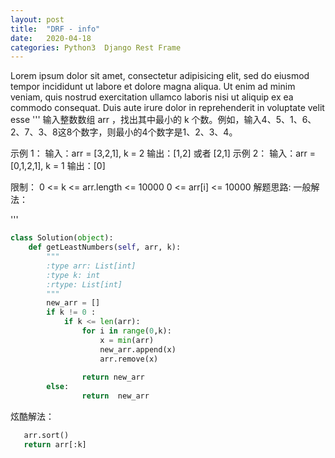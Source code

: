 ```yaml
---
layout: post
title:  "DRF - info"
date:   2020-04-18 
categories: Python3  Django Rest Frame
---
```

Lorem ipsum dolor sit amet, consectetur adipisicing elit, sed do eiusmod tempor incididunt ut labore et dolore magna 
aliqua. Ut enim ad minim veniam, quis nostrud exercitation ullamco laboris nisi ut aliquip ex ea commodo consequat.
 Duis aute irure dolor in reprehenderit in voluptate velit esse
'''
输入整数数组 arr ，找出其中最小的 k 个数。例如，输入4、5、1、6、2、7、3、8这8个数字，则最小的4个数字是1、2、3、4。

示例 1：
输入：arr = [3,2,1], k = 2
输出：[1,2] 或者 [2,1]
示例 2：
输入：arr = [0,1,2,1], k = 1
输出：[0]
 
限制：
0 <= k <= arr.length <= 10000
0 <= arr[i] <= 10000
解题思路:
一般解法：

'''

```python
class Solution(object):
    def getLeastNumbers(self, arr, k):
        """
        :type arr: List[int]
        :type k: int
        :rtype: List[int]
        """
        new_arr = []
        if k != 0 :
            if k <= len(arr):
                for i in range(0,k):
                    x = min(arr)
                    new_arr.append(x)
                    arr.remove(x)
   
                return new_arr
        else:
                return  new_arr
```
炫酷解法：
```python
   arr.sort()
   return arr[:k]
        
```

